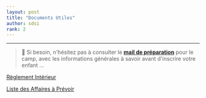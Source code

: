 ```yaml
---
layout: post
title: "Documents Utiles"
author: sdsi
rank: 2
---
```


----

> :mega: Si besoin, n'hésitez pas à consulter le [**mail de préparation**](./mail-preparation.md) pour le camp, avec les informations générales à savoir avant d'inscrire votre enfant ...


[<i class="uil uil-download-alt"></i> Règlement Intérieur](../assets/camp/Reglement_interieur_CSSB.pdf)

[<i class="uil uil-notes"></i> Liste des Affaires à Prévoir](./liste-affaires.md)